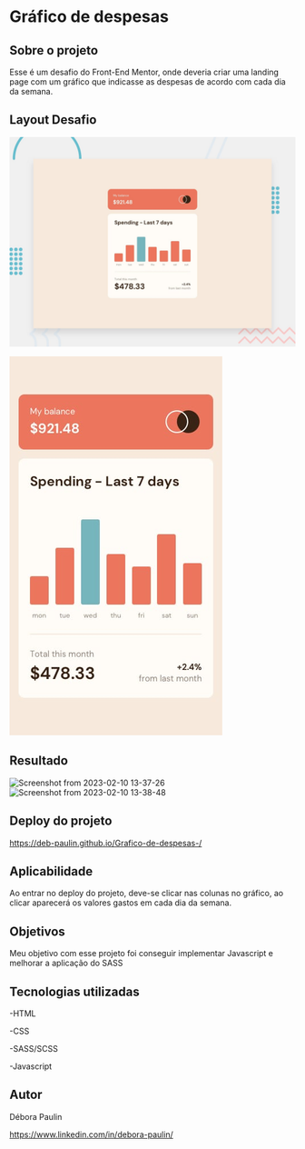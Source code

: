 # Gráfico de despesas

## Sobre o projeto
Esse é um desafio do Front-End Mentor, onde deveria criar uma landing page com um gráfico que indicasse as despesas de acordo com cada dia da semana. 

## Layout Desafio
![Web](https://github.com/Deb-Paulin/Grafico-de-despesas-/blob/main/design/desktop-preview.jpg)

![Mobile](https://github.com/Deb-Paulin/Grafico-de-despesas-/blob/main/design/mobile-design.jpg)

## Resultado
![Screenshot from 2023-02-10 13-37-26](https://user-images.githubusercontent.com/113848968/218146974-bca747ee-79a5-46a6-a583-aa44d938ace9.png)
![Screenshot from 2023-02-10 13-38-48](https://user-images.githubusercontent.com/113848968/218147224-9bcff7a3-7a25-48a6-8c8f-95c32c98d26e.png)

## Deploy do projeto 
https://deb-paulin.github.io/Grafico-de-despesas-/

## Aplicabilidade 
Ao entrar no deploy do projeto, deve-se clicar nas colunas no gráfico, ao clicar aparecerá os valores gastos em cada dia da semana. 

## Objetivos
Meu objetivo com esse projeto foi conseguir implementar Javascript e melhorar a aplicação do SASS

## Tecnologias utilizadas
-HTML 

-CSS

-SASS/SCSS

-Javascript

## Autor

Débora Paulin

https://www.linkedin.com/in/debora-paulin/

